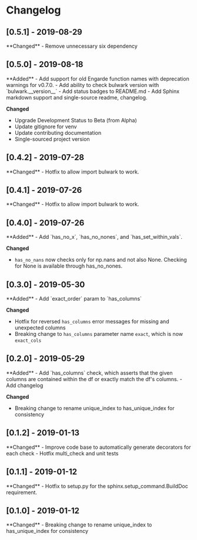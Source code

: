 Changelog
==========


<h2>[0.5.1] - 2019-08-29</h2>
**Changed**
- Remove unnecessary six dependency


<h2>[0.5.0] - 2019-08-18</h2>
**Added**
- Add support for old Engarde function names with deprecation warnings for v0.7.0.
- Add ability to check bulwark version with `bulwark.__version__`
- Add status badges to README.md
- Add Sphinx markdown support and single-source readme, changelog.

**Changed**
- Upgrade Development Status to Beta (from Alpha)
- Update gitignore for venv
- Update contributing documentation
- Single-sourced project version

<h2>[0.4.2] - 2019-07-28</h2>
**Changed**
- Hotfix to allow import bulwark to work.

<h2>[0.4.1] - 2019-07-26</h2>
**Changed**
- Hotfix to allow import bulwark to work.

<h2>[0.4.0] - 2019-07-26</h2>
**Added**
- Add `has_no_x`, `has_no_nones`, and `has_set_within_vals`.

**Changed**
- `has_no_nans` now checks only for np.nans and not also None. Checking for None is available through has_no_nones.

<h2>[0.3.0] - 2019-05-30</h2>
**Added**
- Add `exact_order` param to `has_columns`

**Changed**
- Hotfix for reversed `has_columns` error messages for missing and unexpected columns
- Breaking change to `has_columns` parameter name `exact`, which is now `exact_cols`

<h2>[0.2.0] - 2019-05-29</h2>
**Added**
- Add `has_columns` check, which asserts that the given columns are contained within the df or exactly match the df's columns.
- Add changelog

**Changed**
- Breaking change to rename unique_index to has_unique_index for consistency


<h2>[0.1.2] - 2019-01-13</h2>
**Changed**
- Improve code base to automatically generate decorators for each check
- Hotfix multi_check and unit tests


<h2>[0.1.1] - 2019-01-12</h2>
**Changed**
- Hotfix to setup.py for the sphinx.setup_command.BuildDoc requirement.


<h2>[0.1.0] - 2019-01-12</h2>
**Changed**
- Breaking change to rename unique_index to has_unique_index for consistency
